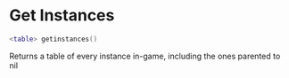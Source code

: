 # Get Instances
```lua
<table> getinstances()
```
Returns a table of every instance in-game, including the ones parented to nil